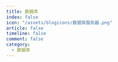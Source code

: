 ```yaml
---
title: 数据库
index: false
icon: "/assets/blogicons/数据库服务器.png"
article: false
timeline: false
comment: false
category:
  - 数据库
---
```


<div class="catalog-display-container">
  <Catalog hideHeading />
</div>
